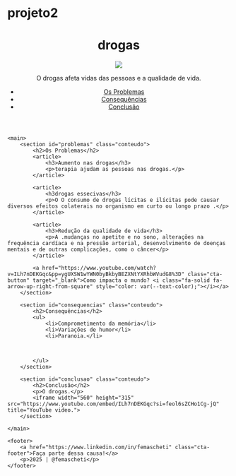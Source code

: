 # projeto2<!DOCTYPE html>
<html lang="pt-br">
<head>
    <meta charset="UTF-8">
    <meta name="viewport" content="width=device-width, initial-scale=1.0">
    <title>problemas com drogas</title>
    <link rel="stylesheet" href="style.css">
</head>
<body>
    <header>
        <h1>drogas</h1>
        <img src="foto de dependentes quimicos.">
        <p>O drogas afeta vidas das pessoas e a qualidade de vida.</p>
        <nav>
            <ul>
                <li><a href="#problemas">Os Problemas</a></li>
                <li><a href="#consequencias">Consequências</a></li>
                <li><a href="#conclusao">Conclusão</a></li>
            </ul>
        </nav>
    </header>

<!-- código omitido --><!-- código omitido -->

    <main>
        <section id="problemas" class="conteudo">
            <h2>Os Problemas</h2>
            <article>
                <h3>Aumento nas drogas</h3>
                <p>terapia ajudam as pessoas nas drogas.</p>
            </article>

            <article>
                <h3drogas essecivas</h3>
                <p>O O consumo de drogas lícitas e ilícitas pode causar diversos efeitos colaterais no organismo em curto ou longo prazo .</p>
            </article>

            <article>
                <h3>Redução da qualidade de vida</h3>
                <p>A .mudanças no apetite e no sono, alterações na frequência cardíaca e na pressão arterial, desenvolvimento de doenças mentais e de outras complicações, como o câncer</p>
            </article>

            <a href="https://www.youtube.com/watch?v=ILh7nDEKGqc&pp=ygUXSW1wYWN0byBkbyBEZXNtYXRhbWVudG8%3D" class="cta-button" target="_blank">Como impacta o mundo? <i class="fa-solid fa-arrow-up-right-from-square" style="color: var(--text-color);"></i></a>
        </section>

        <section id="consequencias" class="conteudo">
            <h2>Consequências</h2>
            <ul>
                <li>Comprometimento da memória</li>
                <li>Variações de humor</li>
                <li>Paranoia.</li>
                
                
    
            </ul>
        </section>

        <section id="conclusao" class="conteudo">
            <h2>Conclusão</h2>
            <p>O drogas.</p>
            <iframe width="560" height="315" src="https://www.youtube.com/embed/ILh7nDEKGqc?si=feol6sZCHo1Cg-jQ" title="YouTube video.">
        </section>

    </main>

    <footer>
        <a href="https://www.linkedin.com/in/femascheti" class="cta-footer">Faça parte dessa causa!</a>
        <p>2025 | @femascheti</p>
    </footer>
</body>
</html>
